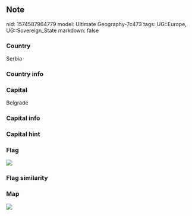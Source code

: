 ## Note
nid: 1574587964779
model: Ultimate Geography-7c473
tags: UG::Europe, UG::Sovereign_State
markdown: false

### Country
Serbia

### Country info


### Capital
Belgrade

### Capital info


### Capital hint


### Flag
<img src="ug-flag-serbia.png">

### Flag similarity


### Map
<img src="ug-map-serbia.png">
